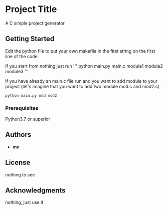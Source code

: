# Project Title

A C simple project generator

## Getting Started

Edit the python file to put your own makefile in the first string on the first line of the code

If you start from nothing just run
'''
python main.py main.c module1 module2 module3
'''

If you have already an main.c file run and you want to add module to your project (let's imagine that you want to add two module mod.c and mod2.c)
```
python main.py mod mod2
```


### Prerequisites

Python3.7 or superior



## Authors

* **me** 



## License

nothing to see

## Acknowledgments

nothing, just use it

